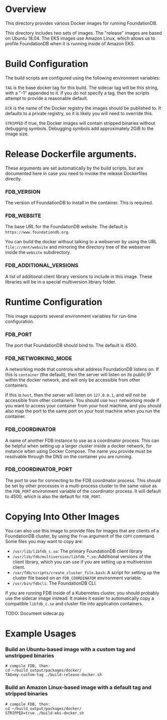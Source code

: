 # Overview

This directory provides various Docker images for running FoundationDB.

This directory includes two sets of images.  The "release" images are based
on Ubuntu 18.04.  The EKS images use Amazon Linux, which allows us to profile
FoundationDB when it is running inside of Amazon EKS.

# Build Configuration

The build scripts are configured using the following environment variables:

`TAG` is the base docker tag for this build.  The sidecar tag will be this
string, with a "-1" appended to it.  If you do not specify a tag, then the
scripts attempt to provide a reasonable default.

`ECR` is the name of the Docker registry the images should be published to.
It defaults to a private registry, so it is likely you will need to override this.

`STRIPPED` if true, the Docker images will contain stripped binaries without
debugging symbols.  Debugging symbols add approximately 2GiB to the image size.

# Release Dockerfile arguments.

These arguments are set automatically by the build scripts, but are documented here
in case you need to invoke the release Dockerfiles directly.

### FDB_VERSION

The version of FoundationDB to install in the container. This is required.

### FDB_WEBSITE

The base URL for the FoundationDB website. The default is
`https://www.foundationdb.org`.

You can build the docker without talking to a webserver by using the URL
`file:///mnt/website` and mirroring the directory tree of the webserver
inside the `website` subdirectory.

### FDB_ADDITIONAL_VERSIONS

A list of additional client library versions to include in this image. These
libraries will be in a special multiversion library folder.

# Runtime Configuration

This image supports several environment variables for run-time configuration.

### FDB_PORT

The port that FoundationDB should bind to. The default is 4500. 

### FDB_NETWORKING_MODE

A networking mode that controls what address FoundationDB listens on. If this
is `container` (the default), then the server will listen on its public IP
within the docker network, and will only be accessible from other containers.

If this is `host`, then the server will listen on `127.0.0.1`, and will not be
accessible from other containers. You should use `host` networking mode if you
want to access your container from your host machine, and you should also
map the port to the same port on your host machine when you run the container.

### FDB_COORDINATOR

A name of another FDB instance to use as a coordinator process. This can be
helpful when setting up a larger cluster inside a docker network, for instance
when using Docker Compose. The name you provide must be resolvable through the
DNS on the container you are running.

### FDB_COORDINATOR_PORT

The port to use for connecting to the FDB coordinator process. This should be
set by other processes in a multi-process cluster to the same value as the
`FDB_PORT` environment variable of the coordinator process. It will default
to 4500, which is also the default for `FDB_PORT`.

# Copying Into Other Images

You can also use this image to provide files for images that are clients of a
FoundationDB cluster, by using the `from` argument of the `COPY` command. Some
files you may want to copy are:

*	`/usr/lib/libfdb_c.so`: The primary FoundationDB client library
*	`/usr/lib/fdb/multiversion/libfdb_*.so`: Additional versions of the client
	library, which you can use if you are setting up a multiversion client.
*	`/var/fdb/scripts/create_cluster_file.bash`: A script for setting up the
	cluster file based on an `FDB_COORDINATOR` environment variable.
*	`/usr/bin/fdbcli`: The FoundationDB CLI.

If you are running FDB inside of a Kubernetes cluster, you should probably use
the sidecar image instead.  It makes it easier to automatically copy a compatible
`libfdb_c.so` and cluster file into application containers.

TODO: Document sidecar.py

# Example Usages

### Build an Ubuntu-based image with a custom tag and unstripped binaries
```
# compile FDB, then:
cd ~/build_output/packages/docker/
TAG=my-custom-tag ./build-release-docker.sh
```
### Build an Amazon Linux-based image with a default tag and stripped binaries
```
# compile FDB, then:
cd ~/build_output/packages/docker/
STRIPPED=true ./build-eks-docker.sh
```